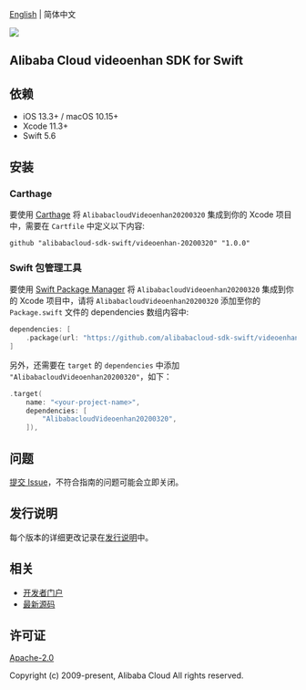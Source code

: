 [English](README.md) | 简体中文

![](https://aliyunsdk-pages.alicdn.com/icons/AlibabaCloud.svg)

## Alibaba Cloud videoenhan SDK for Swift

## 依赖

- iOS 13.3+ / macOS 10.15+
- Xcode 11.3+
- Swift 5.6

## 安装

### Carthage

要使用 [Carthage](https://github.com/Carthage/Carthage) 将 `AlibabacloudVideoenhan20200320` 集成到你的 Xcode 项目中，需要在 `Cartfile` 中定义以下内容:

```ogdl
github "alibabacloud-sdk-swift/videoenhan-20200320" "1.0.0"
```

### Swift 包管理工具

要使用 [Swift Package Manager](https://swift.org/package-manager/) 将 `AlibabacloudVideoenhan20200320` 集成到你的 Xcode 项目中，请将 `AlibabacloudVideoenhan20200320` 添加至你的 `Package.swift` 文件的 dependencies 数组内容中:

```swift
dependencies: [
    .package(url: "https://github.com/alibabacloud-sdk-swift/videoenhan-20200320.git", from: "1.0.0")
]
```

另外，还需要在 `target` 的 `dependencies` 中添加 `"AlibabacloudVideoenhan20200320"`，如下：

```swift
.target(
    name: "<your-project-name>",
    dependencies: [
        "AlibabacloudVideoenhan20200320",
    ]),
```

## 问题

[提交 Issue](https://github.com/alibabacloud-sdk-swift/videoenhan-20200320/issues/new)，不符合指南的问题可能会立即关闭。

## 发行说明

每个版本的详细更改记录在[发行说明](./ChangeLog.txt)中。

## 相关

* [开发者门户](https://next.api.aliyun.com/home)
* [最新源码](https://github.com/alibabacloud-sdk-swift/videoenhan-20200320)

## 许可证

[Apache-2.0](http://www.apache.org/licenses/LICENSE-2.0)

Copyright (c) 2009-present, Alibaba Cloud All rights reserved.
